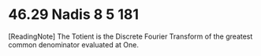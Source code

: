 # 46.29 Nadis 8 5 181

[ReadingNote] The Totient is the Discrete Fourier Transform of the greatest common denominator evaluated at One.
